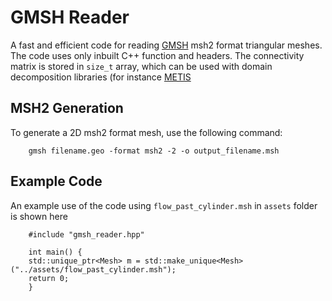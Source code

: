# GMSH Reader
A fast and efficient code for reading [GMSH](https://gmsh.info/) msh2 format triangular meshes. The code uses only inbuilt C++ function and headers. The connectivity matrix 
is stored in `size_t` array, which can be used with domain decomposition libraries (for instance [METIS](https://github.com/KarypisLab/METIS)

## MSH2 Generation
To generate a 2D msh2 format mesh, use the following command:
```
    gmsh filename.geo -format msh2 -2 -o output_filename.msh
```

## Example Code
An example use of the code using `flow_past_cylinder.msh` in `assets` folder is shown here
```
    #include "gmsh_reader.hpp"

    int main() {
    std::unique_ptr<Mesh> m = std::make_unique<Mesh>("../assets/flow_past_cylinder.msh");
    return 0;
    }
````
